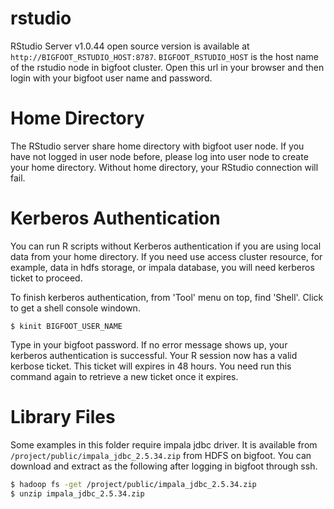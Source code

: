 # rstudio

RStudio Server v1.0.44 open source version is available at `http://BIGFOOT_RSTUDIO_HOST:8787`. `BIGFOOT_RSTUDIO_HOST` is the host name of the rstudio node in bigfoot cluster. Open this url in your browser and then login with your bigfoot user name and password.

# Home Directory

The RStudio server share home directory with bigfoot user node. If you have not logged in user node before, please log into user node to create your home directory. Without home directory, your RStudio connection will fail.

# Kerberos Authentication

You can run R scripts without Kerberos authentication if you are using local data from your home directory. If you need use access cluster resource, for example, data in hdfs storage, or impala database, you will need kerberos ticket to proceed.

To finish kerberos authentication, from 'Tool' menu on top, find 'Shell'. Click to get a shell console windown. 

```
$ kinit BIGFOOT_USER_NAME
```

Type in your bigfoot password. If no error message shows up, your kerberos authentication is successful. Your R session now has a valid kerbose ticket. This ticket will expires in 48 hours. You need run this command again to retrieve a new ticket once it expires.

# Library Files

Some examples in this folder require impala jdbc driver. It is available from `/project/public/impala_jdbc_2.5.34.zip` from HDFS on bigfoot. You can download and extract as the following after logging in bigfoot through ssh.

```bash
$ hadoop fs -get /project/public/impala_jdbc_2.5.34.zip
$ unzip impala_jdbc_2.5.34.zip
```
